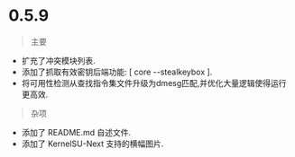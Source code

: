 # 0.5.9

> 主要
- 扩充了冲突模块列表.
- 添加了抓取有效密钥后端功能: [ core --stealkeybox ].
- 将可用性检测从查找指令集文件升级为dmesg匹配,并优化大量逻辑使得运行更高效.

> 杂项
- 添加了 README.md 自述文件.
- 添加了 KernelSU-Next 支持的横幅图片.
